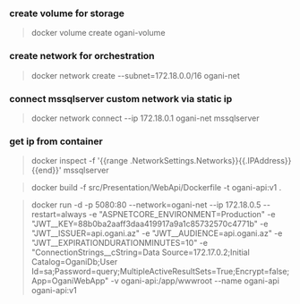 ### create volume for storage
> docker volume create ogani-volume

### create network for orchestration
> docker network create --subnet=172.18.0.0/16 ogani-net

### connect mssqlserver custom network via static ip
> docker network connect --ip 172.18.0.1 ogani-net mssqlserver

### get ip from container
> docker inspect -f '{{range .NetworkSettings.Networks}}{{.IPAddress}}{{end}}' mssqlserver

> docker build -f src/Presentation/WebApi/Dockerfile -t ogani-api:v1 .

> docker run -d -p 5080:80 --network=ogani-net --ip 172.18.0.5 --restart=always -e "ASPNETCORE_ENVIRONMENT=Production" -e "JWT__KEY=88b0ba2aaff3daa419917a9a1c85732570c4771b" -e "JWT__ISSUER=api.ogani.az" -e "JWT__AUDIENCE=api.ogani.az" -e "JWT__EXPIRATIONDURATIONMINUTES=10" -e "ConnectionStrings__cString=Data Source=172.17.0.2;Initial Catalog=OganiDb;User Id=sa;Password=query;MultipleActiveResultSets=True;Encrypt=false;App=OganiWebApp" -v ogani-api:/app/wwwroot --name ogani-api ogani-api:v1

